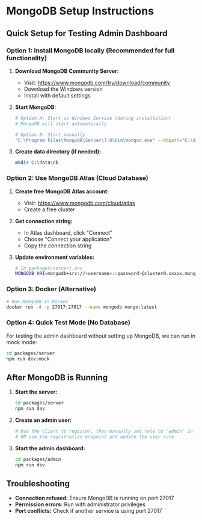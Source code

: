 # MongoDB Setup Instructions

## Quick Setup for Testing Admin Dashboard

### Option 1: Install MongoDB locally (Recommended for full functionality)

1. **Download MongoDB Community Server:**
   - Visit: https://www.mongodb.com/try/download/community
   - Download the Windows version
   - Install with default settings

2. **Start MongoDB:**
   ```bash
   # Option A: Start as Windows Service (during installation)
   # MongoDB will start automatically
   
   # Option B: Start manually
   "C:\Program Files\MongoDB\Server\7.0\bin\mongod.exe" --dbpath="C:\data\db"
   ```

3. **Create data directory (if needed):**
   ```bash
   mkdir C:\data\db
   ```

### Option 2: Use MongoDB Atlas (Cloud Database)

1. **Create free MongoDB Atlas account:**
   - Visit: https://www.mongodb.com/cloud/atlas
   - Create a free cluster

2. **Get connection string:**
   - In Atlas dashboard, click "Connect"
   - Choose "Connect your application"
   - Copy the connection string

3. **Update environment variables:**
   ```bash
   # In packages/server/.env
   MONGODB_URI=mongodb+srv://<username>:<password>@cluster0.xxxxx.mongodb.net/gameboilerplate?retryWrites=true&w=majority
   ```

### Option 3: Docker (Alternative)

```bash
# Run MongoDB in Docker
docker run -d -p 27017:27017 --name mongodb mongo:latest
```

### Option 4: Quick Test Mode (No Database)

For testing the admin dashboard without setting up MongoDB, we can run in mock mode:

```bash
cd packages/server
npm run dev:mock
```

## After MongoDB is Running

1. **Start the server:**
   ```bash
   cd packages/server
   npm run dev
   ```

2. **Create an admin user:**
   ```bash
   # Use the client to register, then manually set role to 'admin' in MongoDB
   # OR use the registration endpoint and update the user role
   ```

3. **Start the admin dashboard:**
   ```bash
   cd packages/admin  
   npm run dev
   ```

## Troubleshooting

- **Connection refused:** Ensure MongoDB is running on port 27017
- **Permission errors:** Run with administrator privileges
- **Port conflicts:** Check if another service is using port 27017

